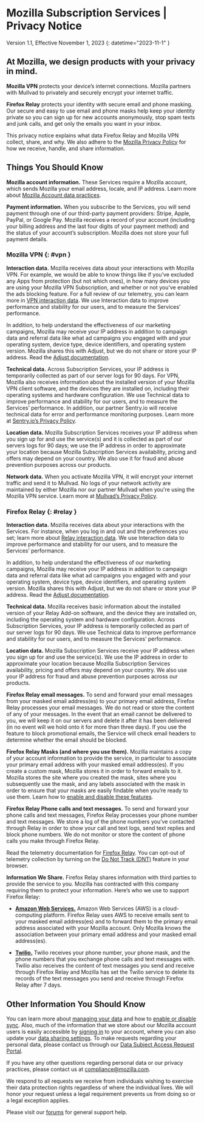 # Mozilla Subscription Services | Privacy Notice

Version 1.1, Effective November 1, 2023
{: datetime="2023-11-1" }

## At Mozilla, we design products with your privacy in mind.

__Mozilla VPN__ protects your device’s internet connections. Mozilla partners with Mullvad to privately and securely encrypt your internet traffic.

__Firefox Relay__ protects your identity with secure email and phone masking. Our secure and easy to use email and phone masks help keep your identity private so you can sign up for new accounts anonymously, stop spam texts and junk calls, and get only the emails you want in your inbox.  


This privacy notice explains what data Firefox Relay and Mozilla VPN collect, share, and why. We also adhere to the [Mozilla Privacy Policy](https://www.mozilla.org/privacy/) for how we receive, handle, and share information.

## Things You Should Know

__Mozilla account information.__ These Services require a Mozilla account, which sends Mozilla your email address, locale, and IP address. Learn more about [Mozilla Account data practices](https://www.mozilla.org/privacy/mozilla-accounts/).

__Payment information.__ When you subscribe to the Services, you will send payment through one of our third-party payment providers: Stripe, Apple, PayPal, or Google Pay. Mozilla receives a record of your account (including your billing address and the last four digits of your payment method) and the status of your account’s subscription. Mozilla does not store your full payment details.

### Mozilla VPN {: #vpn }

__Interaction data.__ Mozilla receives data about your interactions with Mozilla VPN. For example, we would be able to know things like if you’ve excluded any Apps from protection (but not which ones), in how many devices you are using your Mozilla VPN Subscription, and whether or not you’ve enabled the ads blocking feature. For a full review of our telemetry, you can learn more in [VPN interaction data](https://dictionary.telemetry.mozilla.org/apps/mozilla_vpn). We use Interaction data to improve performance and stability for our users, and to measure the Services’ performance.

In addition, to help understand the effectiveness of our marketing campaigns, Mozilla may receive your IP address in addition to campaign data and referral data like what ad campaigns you engaged with and your operating system, device type, device identifiers, and operating system version. Mozilla shares this with Adjust, but we do not share or store your IP address. Read the [Adjust documentation](https://github.com/mozilla-mobile/mozilla-vpn-client/blob/main/src/adjust/adjust.md).

__Technical data.__ Across Subscription Services, your IP address is temporarily collected as part of our server logs for 90 days. For VPN, Mozilla also receives information about the installed version of your Mozilla VPN client software, and the devices they are installed on, including their operating systems and hardware configuration. We use Technical data to improve performance and stability for our users, and to measure the Services’ performance. In addition, our partner Sentry.io will receive technical data for error and performance monitoring purposes. Learn more at [Sentry.io’s Privacy Policy](https://sentry.io/privacy/).

__Location data.__ Mozilla Subscription Services receives your IP address when you sign up for and use the service(s) and it is collected as part of our servers logs for 90 days; we use the IP address in order to approximate your location because Mozilla Subscription Services availability, pricing and offers may depend on your country. We also use it for fraud and abuse prevention purposes across our products.

__Network data.__ When you activate Mozilla VPN, it will encrypt your internet traffic and send it to Mullvad. No logs of your network activity are maintained by either Mozilla nor our partner Mullvad when you're using the Mozilla VPN service.  Learn more at [Mullvad’s Privacy Policy](https://mullvad.net/help/no-logging-data-policy/).


### Firefox Relay {: #relay }

__Interaction data.__ Mozilla receives data about your interactions with the Services. For instance, when you log in and out and the preferences you set; learn more about [Relay interaction data](https://github.com/mozilla/fx-private-relay/blob/main/METRICS.md). We use Interaction data to improve performance and stability for our users, and to measure the Services’ performance.

In addition, to help understand the effectiveness of our marketing campaigns, Mozilla may receive your IP address in addition to campaign data and referral data like what ad campaigns you engaged with and your operating system, device type, device identifiers, and operating system version. Mozilla shares this with Adjust, but we do not share or store your IP address. Read the [Adjust documentation](https://github.com/mozilla-mobile/mozilla-vpn-client/blob/main/src/adjust/adjust.md).

__Technical data.__ Mozilla receives basic information about the installed version of your Relay Add-on software, and the device they are installed on, including the operating system and hardware configuration. Across Subscription Services, your IP address is temporarily collected as part of our server logs for 90 days. We use Technical data to improve performance and stability for our users, and to measure the Services’ performance.

__Location data.__ Mozilla Subscription Services receive your IP address when you sign up for and use the service(s). We use the IP address in order to approximate your location because Mozilla Subscription Services availability, pricing and offers may depend on your country. We also use your IP address for fraud and abuse prevention purposes across our products.

__Firefox Relay email messages.__ To send and forward your email messages from your masked email address(es) to your primary email address, Firefox Relay processes your email messages. We do not read or store the content of any of your messages. In the event that an email cannot be delivered to you, we will keep it on our servers and delete it after it has been delivered (in no event will we hold onto it for more than three days). If you use the feature to block promotional emails, the Service will check email headers to determine whether the email should be blocked.

__Firefox Relay Masks (and where you use them).__ Mozilla maintains a copy of your account information to provide the service, in particular to associate your primary email address with your masked email address(es). If you create a custom mask, Mozilla stores it in order to forward emails to it. Mozilla stores the site where you created the mask, sites where you subsequently use the mask, and any labels associated with the mask in order to ensure that your masks are easily findable when you’re ready to use them. Learn how to [enable and disable these features](https://relay.firefox.com/faq).

__Firefox Relay Phone calls and text messages.__ To send and forward your phone calls and text messages, Firefox Relay processes your phone number and text messages. We store a log of the phone numbers you’ve contacted through Relay in order to show your call and text logs, send text replies and block phone numbers. We do not monitor or store the content of phone calls you make through Firefox Relay.

Read the telemetry documentation for [Firefox Relay](https://github.com/mozilla/fx-private-relay/blob/main/METRICS.md). You can opt-out of telemetry collection by turning on the [Do Not Track (DNT)](https://support.mozilla.org/kb/how-do-i-turn-do-not-track-feature) feature in your browser.

__Information We Share.__ Firefox Relay shares information with third parties to provide the service to you. Mozilla has contracted with this company requiring them to protect your information. Here’s who we use to support Firefox Relay:

* __[Amazon Web Services.](https://aws.amazon.com/privacy/)__ Amazon Web Services (AWS) is a cloud-computing platform. Firefox Relay uses AWS to receive emails sent to your masked email address(es) and to forward them to the primary email address associated with your Mozilla account. Only Mozilla knows the association between your primary email address and your masked email address(es).

* __[Twilio.](https://www.twilio.com/en-us/legal/privacy)__ Twilio receives your phone number, your phone mask, and the phone numbers that you exchange phone calls and text messages with. Twilio also receives the content of text messages you send and receive through Firefox Relay and Mozilla has set the Twilio service to delete its records of the text messages you send and receive through Firefox Relay after 7 days.

## Other Information You Should Know

You can learn more about [managing your data](https://support.mozilla.org/en-US/kb/firefox-accounts-managing-account-data) and how to [enable or disable sync](https://support.mozilla.org/kb/how-do-i-set-sync-my-computer). Also, much of the information that we store about our Mozilla account users is easily accessible by [signing in](https://accounts.firefox.com/signin) to your account, where you can also update your [data sharing settings](https://accounts.firefox.com/settings/). To make requests regarding your personal data, please contact us through our [Data Subject Access Request Portal](https://privacyportal.onetrust.com/webform/1350748f-7139-405c-8188-22740b3b5587/4ba08202-2ede-4934-a89e-f0b0870f95f0).

If you have any other questions regarding personal data or our privacy practices, please contact us at compliance@mozilla.com.

We respond to all requests we receive from individuals wishing to exercise their data protection rights regardless of where the individual lives. We will honor your request unless a legal requirement prevents us from doing so or a legal exception applies.

Please visit our [forums](https://support.mozilla.org/) for general support help.
